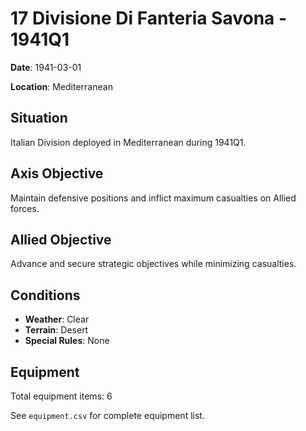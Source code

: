 # 17 Divisione Di Fanteria Savona - 1941Q1

**Date**: 1941-03-01

**Location**: Mediterranean

## Situation

Italian Division deployed in Mediterranean during 1941Q1.

## Axis Objective

Maintain defensive positions and inflict maximum casualties on Allied forces.

## Allied Objective

Advance and secure strategic objectives while minimizing casualties.

## Conditions

- **Weather**: Clear
- **Terrain**: Desert
- **Special Rules**: None

## Equipment

Total equipment items: 6

See `equipment.csv` for complete equipment list.
